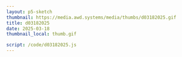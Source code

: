 ```yaml
---
layout: p5-sketch
thumbnail: https://media.awd.systems/media/thumbs/d03182025.gif
title: d03182025
date: 2025-03-18
thumbnail_local: thumb.gif

script: /code/d03182025.js
---
```

